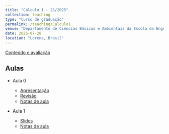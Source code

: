 ```yaml
---
title: "Cálculo 1 - 2S/2025"
collection: teaching
type: "Curso de graduação"
permalink: /teaching/Calculo1
venue: "Departamento de Ciências Básicas e Ambientais da Escola da Engenharia de Lorena"
date: 2025-07-28
location: "Lorena, Brasil"
---
```


[Conteúdo e avaliação](http://mmugnaine.github.io/eel/files/Calculo1/Conteudo.pdf)


## Aulas
* Aula 0
  - [Apresentação](http://mmugnaine.github.io/eel/files/Calculo1/AulaApresentacao.pdf)
  - [Revisão](http://mmugnaine.github.io/eel/files/Calculo1/Aula0.pdf)
  - [Notas de aula](http://mmugnaine.github.io/eel/files/Calculo1/notasAula0.pdf)
 
* Aula 1
  - [Slides](http://mmugnaine.github.io/eel/files/Calculo1/Aula1.pdf)
  - [Notas de aula](http://mmugnaine.github.io/eel/files/Calculo1/notasAula1.pdf)
